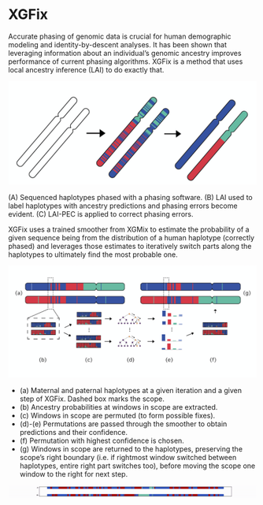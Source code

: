 # XGFix 

Accurate phasing of genomic data is crucial for human demographic modeling and identity-by-descent analyses. It has been shown that leveraging information about an individual’s genomic ancestry improves performance of current phasing algorithms. XGFix is a method that uses local ancestry inference (LAI) to do exactly that.

![Local Ancestry for Phasing Error Correction](figures/laipec_resized.png)

(A) Sequenced haplotypes phased with a phasing software. (B) LAI used to label haplotypes with ancestry predictions and phasing errors become evident. (C) LAI-PEC  is applied to correct phasing errors.

XGFix uses a trained smoother from XGMix to estimate the probability of a given sequence being from the distribution of a human haplotype (correctly phased) and leverages those estimates to iteratively switch parts along the haplotypes to ultimately find the most probable one. 

![XGFix Diagram](figures/diagram_resized.png)

- (a) Maternal and paternal haplotypes at a given iteration and a given step of XGFix. Dashed box marks the scope. 
- (b) Ancestry probabilities at windows in scope are extracted.
- (c) Windows in scope are permuted (to form possible fixes).
- (d)-(e) Permutations are passed through the smoother to obtain predictions and their confidence.
- (f) Permutation with highest confidence is chosen.
- (g) Windows in scope are returned to the haplotypes, preserving the scope’s right boundary (i.e. if rightmost window switched between haplotypes, entire 
right part switches too), before moving the scope one window  to the right for next step.

![Visualization of the process](figures/XGFix.gif)
